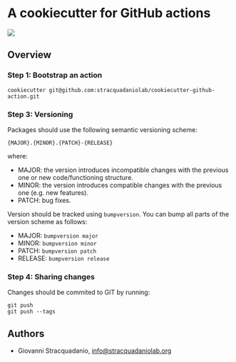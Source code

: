 # A cookiecutter for GitHub actions

![](https://img.shields.io/badge/current_version-v0.1.0-blue)

## Overview

### Step 1: Bootstrap an action

    cookiecutter git@github.com:stracquadaniolab/cookiecutter-github-action.git

### Step 3: Versioning
Packages should use the following semantic versioning scheme:
```
{MAJOR}.{MINOR}.{PATCH}-{RELEASE}
```
where:
- MAJOR: the version introduces incompatible changes with the previous one or new code/functioning structure.
- MINOR: the version introduces compatible changes with the previous one (e.g. new features).
- PATCH: bug fixes.

Version should be tracked using `bumpversion`. You can bump all parts of the version scheme as follows:

- MAJOR: `bumpversion major`
- MINOR: `bumpversion minor`
- PATCH: `bumpversion patch`
- RELEASE: `bumpversion release`

### Step 4: Sharing changes
Changes should be commited to GIT by running:
```
git push
git push --tags
```

## Authors

* Giovanni Stracquadanio, info@stracquadaniolab.org